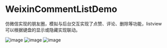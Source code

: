 # WeixinCommentListDemo
仿微信实现的朋友圈，模拟与后台交互实现了点赞、评论、删除等功能，listview可以根据键盘的显示或隐藏实现联动。



![image](https://github.com/Naoki2015/CircleDemo/blob/master/CircleDemo/imgs/01.png)
![image](https://github.com/Naoki2015/CircleDemo/blob/master/CircleDemo/imgs/02.png)
![image](https://github.com/Naoki2015/CircleDemo/blob/master/CircleDemo/imgs/03.png)
